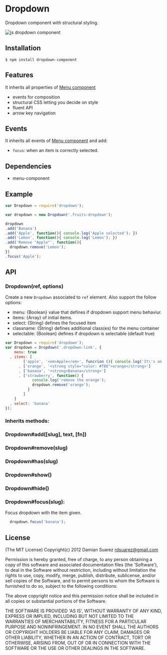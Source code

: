 # Dropdown

  Dropdown component with structural styling.

  ![js dropdown
  component](http://f.cl.ly/items/010I1g3E2I3j2j2E3j0F/Screen%20Shot%202012-08-10%20at%2011.40.20%20AM.png)

## Installation

```
$ npm install dropdown-component
```

## Features

  It inherits all properties of [Menu component](https://github.com/component/menu)

  - events for composition
  - structural CSS letting you decide on style
  - fluent API
  - arrow key navigation

## Events

  It inherits all events of [Menu component](https://github.com/component/menu)
  and add:

  - `focus`: when an item is correctly selected.

## Dependencies

  * menu-component

## Example

```js
var Dropdown = require('dropdown');

var dropdown = new Dropdown('.fruits-dropdown');

dropdown
.add('Banana')
.add('Apple', function(){ console.log('Apple selected'); })
.add('Lemon', function(){ console.log('Lemon'); })
.add('Remove "Apple"', function(){
  dropdown.remove('Lemon');
})
.focus('Apple');

```

## API
  
### Dropdown(ref, options)

  Create a new `Dropdown` associated to `ref` element. Also support the follow
  options:

  - menu: {Boolean} value that defines if dropdown support menu behaviur.
  - items: {Array} of initial items.
  - select: {String} defines the focused item
  - classname: {String} defines additional class(es) for the menu container
  - selectable: {Boolean} defines if dropdown is selectable (default true)

```js
var Dropdown = require('dropdown');
var dropdown = Dropdown('.dropdown-link', {
    menu: true
  , items: [
        ['apple', '<em>Apple</em>', funcrion (){ console.log('It\'s an Apple!') }]
      , ['orange', '<strong style="color: #f86">orange</strong>']
      , ['banana', '<strong>Banana</strong>']
      , ['strawberry', function() {
            console.log('remove the orange');
            dropdown.remove('orange');
          }
        ]
    ]
  , select: 'banana'
});
```

### Inherits methods:

### Dropdown#add([slug], text, [fn])
### Dropdown#remove(slug)
### Dropdown#has(slug)
### Dropdown#show()
### Dropdown#hide()

### Dropdown#focus(slug):

  Focus dropdown with the item given.

```js
  dropdown.focus('banana');
```

## License

  (The MIT License)
  Copyright(c) 2012 Damian Suarez <rdsuarez@gmail.com>
  
  Permission is hereby granted, free of charge, to any person obtaining
  a copy of this software and associated documentation files (the
  'Software'), to deal in the Software without restriction, including
  without limitation the rights to use, copy, modify, merge, publish,
  distribute, sublicense, and/or sell copies of the Software, and to
  permit persons to whom the Software is furnished to do so, subject to
  the following conditions:
  
  The above copyright notice and this permission notice shall be
  included in all copies or substantial portions of the Software.
  
  THE SOFTWARE IS PROVIDED 'AS IS', WITHOUT WARRANTY OF ANY KIND,
  EXPRESS OR IMPLIED, INCLUDING BUT NOT LIMITED TO THE WARRANTIES OF
  MERCHANTABILITY, FITNESS FOR A PARTICULAR PURPOSE AND NONINFRINGEMENT.
  IN NO EVENT SHALL THE AUTHORS OR COPYRIGHT HOLDERS BE LIABLE FOR ANY
  CLAIM, DAMAGES OR OTHER LIABILITY, WHETHER IN AN ACTION OF CONTRACT,
  TORT OR OTHERWISE, ARISING FROM, OUT OF OR IN CONNECTION WITH THE
  SOFTWARE OR THE USE OR OTHER DEALINGS IN THE SOFTWARE.
